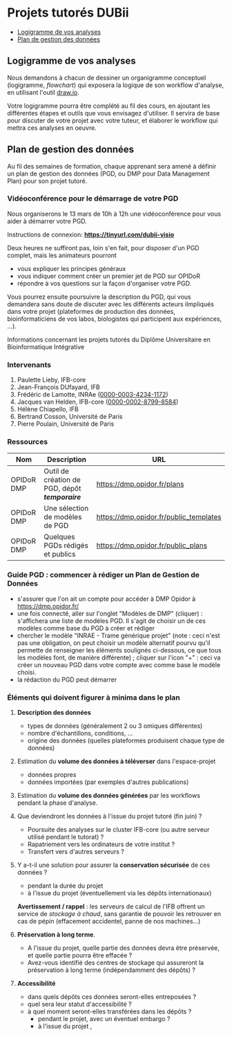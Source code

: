 # Projets tutorés DUBii

- [Logigramme de vos analyses](#logigramme-de-vos-analyses)
- [Plan de gestion des données](#plan-de-gestion-des-données)


## Logigramme de vos analyses

Nous demandons à chacun de dessiner un organigramme conceptuel (logigramme, *flowchart*) qui exposera la logique de son workflow d'analyse, en utilisant l'outil [draw.io](https://draw.io/). 

Votre logigramme pourra être complété au fil des cours, en ajoutant les différentes étapes et outils que vous envisagez d'utiliser. Il servira de base pour discuter de votre projet avec votre tuteur, et élaborer le workflow qui mettra ces analyses en oeuvre.  

## Plan de gestion des données

Au fil des semaines de formation, chaque apprenant sera amené à définir un plan de gestion des données (PGD, ou DMP pour Data Management Plan) pour son projet tutoré. 

### Vidéoconférence pour le démarrage de votre PGD

Nous organiserons le 13 mars de 10h à 12h une vidéoconférence pour vous aider à démarrer votre PGD.

Instructions de connexion: **<https://tinyurl.com/dubii-visio>**

Deux heures ne suffiront pas, loin s'en fait, pour disposer d'un PGD complet, mais les animateurs pourront 

- vous expliquer les principes généraux
- vous indiquer comment créer un premier jet de PGD sur OPIDoR
- répondre à vos questions sur la façon d'organiser votre PGD.

Vous pourrez ensuite poursuivre la description du PGD, qui vous demandera sans doute de discuter avec les différents acteurs ilmpliqués dans votre projet (plateformes de production des données, bioinformaticiens de vos labos, biologistes qui participent aux expériences, ...). 

Informations concernant les projets tutorés du Diplôme Universitaire en Bioinformatique Intégrative

### Intervenants

1. Paulette Lieby, IFB-core
2. Jean-François DUfayard, IFB
3. Frédéric de Lamotte, INRAe ([0000-0003-4234-1172](https://orcid.org/0000-0003-4234-1172))
4. Jacques van Helden, IFB-core ([0000-0002-8799-8584](https://orcid.org/0000-0002-8799-8584))
5. Hélène Chiapello, IFB
6. Bertrand Cosson, Université de Paris
7. Pierre Poulain, Université de Paris

### Ressources

| Nom | Description | URL |
|------------|----------------------------|--------------------|
| OPIDoR DMP | Outil de création de PGD, dépôt ***temporaire*** | <https://dmp.opidor.fr/plans> |
| OPIDoR DMP | Une sélection de modèles de PGD | <https://dmp.opidor.fr/public_templates> | 
| OPIDoR DMP | Quelques PGDs rédigés et publics | <https://dmp.opidor.fr/public_plans> | 


### Guide PGD : commencer à rédiger un Plan de Gestion de Données

* s'assurer que l'on ait un compte pour accéder à DMP Opidor à <https://dmp.opidor.fr/> 
* une fois connecté, aller sur l'onglet "Modèles de DMP" (cliquer) : s'affichera une liste de modèles PGD. Il s'agit de choisir un de ces modèles comme base du PGD à créer et rédiger
* chercher le modèle "INRAE - Trame générique projet" (note : ceci n'est pas une obligation, on peut choisir un modèle alternatif pourvu qu'il permette de renseigner les éléments soulignés ci-dessous, ce que tous les modèles font, de manière différente) ; cliquer sur l'icon "+" : ceci va créer un nouveau PGD dans votre compte avec comme base le modèle choisi.
* la rédaction du PGD peut démarrer

### Éléments qui doivent figurer à minima dans le plan

1. **Description des données**
	- types de données (généralement 2 ou 3 omiques différentes)
	- nombre d'échantillons, conditions, ...
	- origine des données (quelles plateformes produisent chaque type de données)

2. Estimation du **volume des données à téléverser** dans l'espace-projet
	- données propres
	- données importées (par exemples d'autres publications)

3. Estimation du **volume des données générées** par les workflows pendant la phase d'analyse.

4. Que deviendront les données à l'issue du projet tutoré (fin juin) ?
	- Poursuite des analyses sur le cluster IFB-core (ou autre serveur utilisé pendant le tutorat) ?
	- Rapatriement vers les ordinateurs de votre institut ?
	- Transfert vers d'autres serveurs ?

5. Y a-t-il une solution pour assurer la **conservation sécurisée** de ces données ?
	- pendant la durée du projet
	- à l'issue du projet (éventuellement via les dépôts internationaux)
	
	**Avertissement / rappel** : les serveurs de calcul de l'IFB offrent un service de *stockage à chaud*, sans garantie de pouvoir les retrouver en cas de pépin (effacement accidentel, panne de nos machines...)

6. **Préservation à long terme**. 

	- A l'issue du projet, quelle partie des données devra être préservée, et quelle partie pourra être effacée ?
	- Avez-vous identifié des centres de stockage qui assureront la préservation à long terme (indépendamment des dépôts) ?

7. **Accessibilité**
	- dans quels dépôts ces données seront-elles entreposées ?
	- quel sera leur statut d'accessibilité ?
	- à quel moment seront-elles transférées dans les dépôts ?
		- pendant le projet, avec un éventuel embargo ?
		- à l'issue du projet ,


